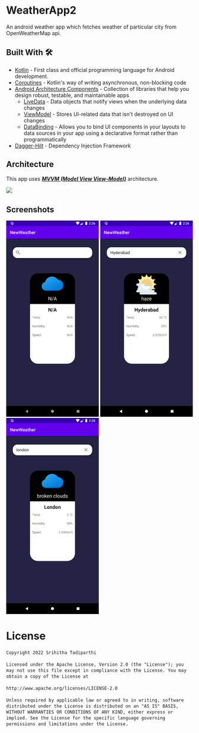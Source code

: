 # WeatherApp2
An android weather app which fetches weather of particular city from OpenWeatherMap api.


## Built With 🛠
- [Kotlin](https://kotlinlang.org/) - First class and official programming language for Android development.
- [Coroutines](https://kotlinlang.org/docs/reference/coroutines-overview.html) - Kotlin's way of writing asynchronous, non-blocking code
- [Android Architecture Components](https://developer.android.com/topic/libraries/architecture) - Collection of libraries that help you design robust, testable, and maintainable apps
  - [LiveData](https://developer.android.com/topic/libraries/architecture/livedata) - Data objects that notify views when the underlying data changes
  - [ViewModel](https://developer.android.com/topic/libraries/architecture/viewmodel) - Stores UI-related data that isn't destroyed on UI changes
  - [DataBinding](https://developer.android.com/topic/libraries/data-binding) - Allows you to bind UI components in your layouts to data sources in your app using a declarative format rather than programmatically
- [Dagger-Hilt](https://developer.android.com/training/dependency-injection/hilt-android) - Dependency Injection Framework


## Architecture
This app uses [***MVVM (Model View View-Model)***](https://developer.android.com/jetpack/docs/guide#recommended-app-arch) architecture.


![](https://developer.android.com/topic/libraries/architecture/images/final-architecture.png)

## Screenshots

<p float="middle">
    <img width="250px" src='https://github.com/Srihitha18798/WeatherApp2/blob/master/app/src/main/assets/1.png' /> 
    <img width="250px" src='https://github.com/Srihitha18798/WeatherApp2/blob/master/app/src/main/assets/2.png' />  
    <img width="250px" src='https://github.com/Srihitha18798/WeatherApp2/blob/master/app/src/main/assets/3.png' />  

   
</p>



# License

    Copyright 2022 Srihitha Tadiparthi

    Licensed under the Apache License, Version 2.0 (the "License"); you may not use this file except in compliance with the License. You may obtain a copy of the License at

    http://www.apache.org/licenses/LICENSE-2.0

    Unless required by applicable law or agreed to in writing, software distributed under the License is distributed on an "AS IS" BASIS, WITHOUT WARRANTIES OR CONDITIONS OF ANY KIND, either express or implied. See the License for the specific language governing permissions and limitations under the License.


